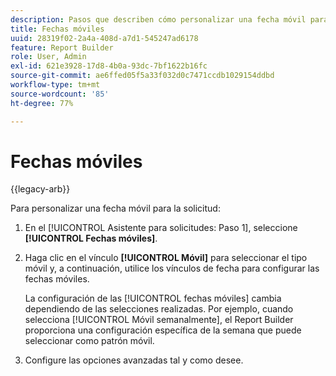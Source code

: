 ```yaml
---
description: Pasos que describen cómo personalizar una fecha móvil para la solicitud.
title: Fechas móviles
uuid: 28319f02-2a4a-408d-a7d1-545247ad6178
feature: Report Builder
role: User, Admin
exl-id: 621e3928-17d8-4b0a-93dc-7bf1622b16fc
source-git-commit: ae6ffed05f5a33f032d0c7471ccdb1029154ddbd
workflow-type: tm+mt
source-wordcount: '85'
ht-degree: 77%

---
```


# Fechas móviles

{{legacy-arb}}

Para personalizar una fecha móvil para la solicitud:

1. En el [!UICONTROL Asistente para solicitudes: Paso 1], seleccione **[!UICONTROL Fechas móviles]**.
1. Haga clic en el vínculo **[!UICONTROL Móvil]** para seleccionar el tipo móvil y, a continuación, utilice los vínculos de fecha para configurar las fechas móviles.

   La configuración de las [!UICONTROL fechas móviles] cambia dependiendo de las selecciones realizadas. Por ejemplo, cuando selecciona [!UICONTROL Móvil semanalmente], el Report Builder proporciona una configuración específica de la semana que puede seleccionar como patrón móvil.

1. Configure las opciones avanzadas tal y como desee.
